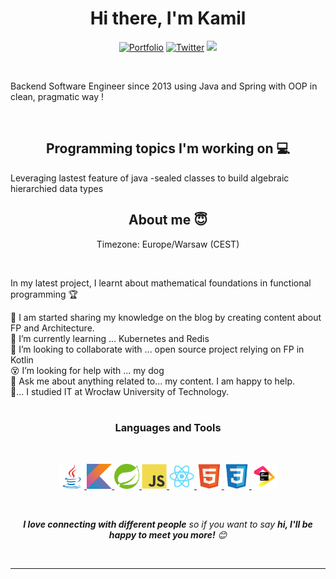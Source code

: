 <p>
  <h1 align="center">Hi there, I'm <b>Kamil</b></h1>
</p>
<p align="center">
  <a href="https://climoe.github.io/"><img src="https://img.shields.io/badge/Portfolio-FF33CC?style=for-the-badge&logoColor=white" alt="Portfolio" /></a>
  <a href="https://twitter.com/laserteg"><img src="https://img.shields.io/badge/Twitter-1DA1F2?style=for-the-badge&logo=twitter&logoColor=white" alt="Twitter" /></a>
  <a href="https://dev.to/climoe"><img src="https://img.shields.io/badge/dev.to-0A0A0A?style=for-the-badge&logo=dev.to&logoColor=white alt="Dev.to" /></a>
</p>
<br />

<p>Backend Software Engineer since 2013 using Java and Spring with OOP in clean, pragmatic way ! </p>
<br />

<h2 align="center">Programming topics I'm working on 💻</h2>
    Leveraging lastest feature of java -sealed classes to build algebraic hierarchied data types
<br />

<h2 align="center">About me 😇</h2>

<p align="center">
  Timezone: Europe/Warsaw (CEST)
</p>
<br />

<p>In my latest project, I learnt about mathematical foundations in functional programming 🏆</p>

:muscle: I am started sharing my knowledge on the blog by creating content about FP and Architecture.<br />
:eyes: I’m currently learning ... Kubernetes and Redis<br />
:raising_hand: I’m looking to collaborate with ... open source project relying on FP in Kotlin <br />
:dizzy_face: I’m looking for help with ... my dog<br />
💬 Ask me about anything related to... my content. I am happy to help.<br />
:ghost:... I studied IT at Wrocław University of Technology. <br />
<br />


<p><h3 align="center"> Languages and Tools</h3></p>
<br />

<p align="center">
  <a href="https://java.com/" target="_blank"> 
    <img src="https://raw.githubusercontent.com/devicons/devicon/master/icons/java/java-original.svg" alt="java" width="40" height="40"/>
  <a>
  <a href="https://kotlinlang.org/" target="_blank">
    <img src="https://raw.githubusercontent.com/devicons/devicon/master/icons/kotlin/kotlin-original.svg" alt="kotlin" width="40" height="40"/>
  </a>
  <a href="https://spring.io/" target="_blank">
    <img src="https://raw.githubusercontent.com/devicons/devicon/master/icons/spring/spring-original.svg" alt="spring" width="40" height="40"/>
  </a>
  <a href="https://developer.mozilla.org/en-US/docs/Web/JavaScript" target="_blank"> 
    <img src="https://raw.githubusercontent.com/devicons/devicon/master/icons/javascript/javascript-original.svg" alt="javascript" width="40" height="40"/>
  </a>
  <a href="https://reactjs.org/" target="_blank">
    <img src="https://raw.githubusercontent.com/devicons/devicon/master/icons/react/react-original.svg" alt="react" width="40" height="40"/>
  </a>
  <a href="https://www.w3.org/html/" target="_blank">
    <img src="https://raw.githubusercontent.com/devicons/devicon/master/icons/html5/html5-original.svg" alt="html5" width="40" height="40"/>
  </a>
  <a href="https://www.w3schools.com/css/" target="_blank"> 
    <img src="https://raw.githubusercontent.com/devicons/devicon/master/icons/css3/css3-original.svg" alt="css3" width="40" height="40"/> 
  </a>  
  <a href="https://www.jetbrains.com/" target="_blank">
    <img src="https://raw.githubusercontent.com/devicons/devicon/master/icons/jetbrains/jetbrains-original.svg" alt="jetbranis" width="40" height="40"/>
  </a>
</p>
<br />

<p align="center">
  <em><b>I love connecting with different people</b> so if you want to say <b>hi, I'll be happy to meet you more!</b> 😊</em>
</p>
<br />

---

<br />
